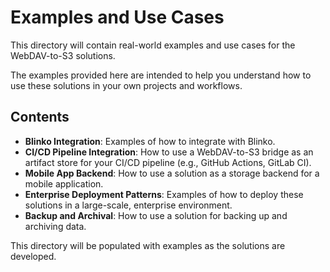 # Examples and Use Cases

This directory will contain real-world examples and use cases for the WebDAV-to-S3 solutions.

The examples provided here are intended to help you understand how to use these solutions in your own projects and workflows.

## Contents

-   **Blinko Integration**: Examples of how to integrate with Blinko.
-   **CI/CD Pipeline Integration**: How to use a WebDAV-to-S3 bridge as an artifact store for your CI/CD pipeline (e.g., GitHub Actions, GitLab CI).
-   **Mobile App Backend**: How to use a solution as a storage backend for a mobile application.
-   **Enterprise Deployment Patterns**: Examples of how to deploy these solutions in a large-scale, enterprise environment.
-   **Backup and Archival**: How to use a solution for backing up and archiving data.

This directory will be populated with examples as the solutions are developed.
